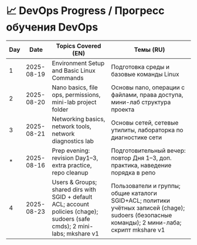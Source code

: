 # 📈 DevOps Progress / Прогресс обучения DevOps

| Day | Date | Topics Covered (EN) | Темы (RU) |
|-----|------|----------------------|-----------|
| 1 | 2025-08-19 | Environment Setup and Basic Linux Commands | Подготовка среды и базовые команды Linux |
| 2 | 2025-08-20 | Nano basics, file ops, permissions, mini-lab project folder | Основы nano, операции с файлами, права доступа, мини-лаб структура проекта |
| 3 | 2025-08-21 | Networking basics, network tools, network diagnostics lab | Основы сетей, сетевые утилиты, лабораторка по диагностике сети |
| * | 2025-08-16 | Prep evening: revision Day1–3, extra practice, repo cleanup | Подготовительный вечер: повтор Дня 1–3, доп. практика, наведение порядка в репо |
| 4 | 2025-08-23 | Users & Groups; shared dirs with SGID + default ACL; account policies (chage); sudoers (safe cmds); 2 mini-labs; mkshare v1 | Пользователи и группы; общие каталоги SGID+ACL; политики учётных записей (chage); sudoers (безопасные команды); 2 мини-лаба; скрипт mkshare v1 |
